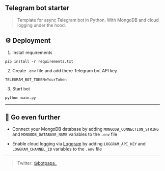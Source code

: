 Telegram bot starter
---
> Template for async Telegram bot in Python. With MongoDB and cloud logging under the hood.

## ⚙️ Deployment
1. Install requirements  
```buildoutcfg
pip install -r requirements.txt
```
2. Create `.env` file and add there Telegram bot API key
```buildoutcfg
TELEGRAM_BOT_TOKEN=YourToken
```
3. Start bot
```buildoutcfg
python main.py
```

---

## 🚀 Go even further

- Connect your MongoDB database by adding `MONGODB_CONNECTION_STRING` and `MONGODB_DATABASE_NAME` variables to 
  the `.env` file
  

- Enable cloud logging via [Loggram](https://loggram.me) by adding `LOGGRAM_API_KEY` and `LOGGRAM_CHANNEL_ID` variables 
  to the `.env` file
  
---
> Twitter: [@botpapa_](https://twitter.com/botpapa_)